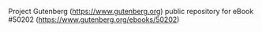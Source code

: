 Project Gutenberg (https://www.gutenberg.org) public repository for
eBook #50202 (https://www.gutenberg.org/ebooks/50202)
